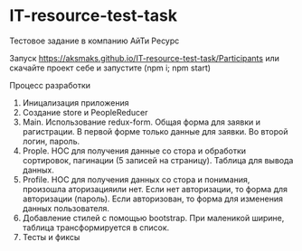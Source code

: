 # IT-resource-test-task
Тестовое задание в компанию АйТи Ресурс

Запуск
https://aksmaks.github.io/IT-resource-test-task/Participants
или скачайте проект себе и запустите (npm i; npm start)

Процесс разработки
1. Иницализация приложения
2. Создание store и PeopleReducer
3. Main. Использование redux-form. Общая форма для заявки и рагистрации. В первой форме только данные для заявки. Во второй логин, пароль.
4. Prople. HOC для получения данные со стора и обработки сортировок, пагинации (5 записей на страницу). Таблица для вывода данных.
5. Profile. HOC для получения данных со стора и понимания, произошла аторизацияили нет. Если нет авторизации, то форма для авторизации (пароль). Если авторизован, то форма для изменения данных пользователя.
6. Добавление стилей с помощью bootstrap. При маленикой ширине, таблица трансформируется в список.
7. Тесты и фиксы


